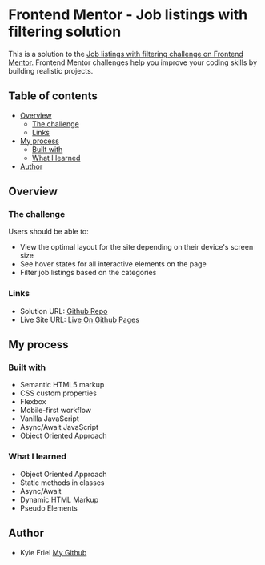 # Frontend Mentor - Job listings with filtering solution

This is a solution to the [Job listings with filtering challenge on Frontend Mentor](https://www.frontendmentor.io/challenges/job-listings-with-filtering-ivstIPCt). Frontend Mentor challenges help you improve your coding skills by building realistic projects.

## Table of contents

-   [Overview](#overview)
    -   [The challenge](#the-challenge)
    -   [Links](#links)
-   [My process](#my-process)
    -   [Built with](#built-with)
    -   [What I learned](#what-i-learned)
-   [Author](#author)

## Overview

### The challenge

Users should be able to:

-   View the optimal layout for the site depending on their device's screen size
-   See hover states for all interactive elements on the page
-   Filter job listings based on the categories

### Links

-   Solution URL: [Github Repo](https://github.com/kyle4real/Job-Listings-Filtering.git)
-   Live Site URL: [Live On Github Pages](https://kyle4real.github.io/Job-Listings-Filtering/)

## My process

### Built with

-   Semantic HTML5 markup
-   CSS custom properties
-   Flexbox
-   Mobile-first workflow
-   Vanilla JavaScript
-   Async/Await JavaScript
-   Object Oriented Approach

### What I learned

-   Object Oriented Approach
-   Static methods in classes
-   Async/Await
-   Dynamic HTML Markup
-   Pseudo Elements

## Author

-   Kyle Friel [My Github](https://github.com/kyle4real/)
